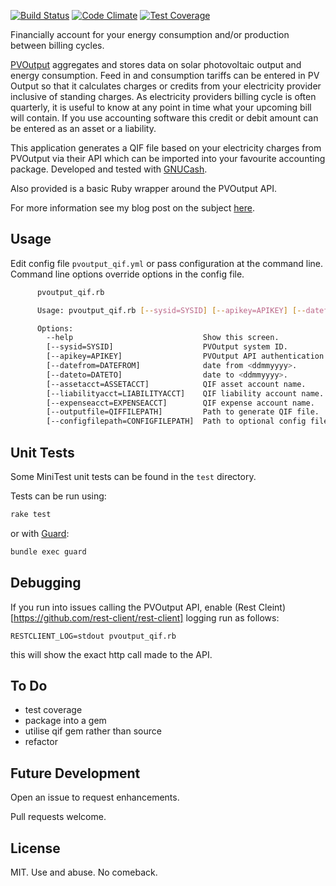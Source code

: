 [![Build Status](https://travis-ci.org/jonbartlett/pvoutput_qif.svg?branch=master)](https://travis-ci.org/jonbartlett/pvoutput_qif)
[![Code Climate](https://codeclimate.com/github/jonbartlett/pvoutput-qif/badges/gpa.svg)](https://codeclimate.com/github/jonbartlett/pvoutput-qif)
[![Test Coverage](https://codeclimate.com/github/jonbartlett/pvoutput-qif/badges/coverage.svg)](https://codeclimate.com/github/jonbartlett/pvoutput-qif/coverage)

Financially account for your energy consumption and/or production between billing cycles.

[PVOutput](http://pvoutput.org) aggregates and stores data on solar photovoltaic output and energy consumption. Feed in and consumption tariffs can be entered in PV Output so that it calculates charges or credits from your electricity provider inclusive of standing charges. As electricity providers billing cycle is often quarterly, it is useful to know at any point in time what your upcoming bill will contain. If you use accounting software this credit or debit amount can be entered as an asset or a liability.

This application generates a QIF file based on your electricity charges from PVOutput via their API which can be imported into your favourite accounting package. Developed and tested with [GNUCash](http://www.gnucash.org/).

Also provided is a basic Ruby wrapper around the PVOutput API.

For more information see my blog post on the subject [here](http://www.jonbartlett.org/notes/electricity-consumption-generation-accounting/).

## Usage

Edit config file ```pvoutput_qif.yml``` or pass configuration at the command line. Command line options override options in the config file.

```bash
      pvoutput_qif.rb

      Usage: pvoutput_qif.rb [--sysid=SYSID] [--apikey=APIKEY] [--datefrom=DATEFROM] [--dateto=DATETO] [--assetacct=ASSETACCT] [--liabilityacct=LIABILITYACCT] [--expenseacct=EXPENSEACCT] [--outputfile=QIFFILEPATH] [--configfilepath=CONFIGFILEPATH]

      Options:
        --help                             Show this screen.
        [--sysid=SYSID]                    PVOutput system ID.
        [--apikey=APIKEY]                  PVOutput API authentication key.
        [--datefrom=DATEFROM]              date from <ddmmyyyy>.
        [--dateto=DATETO]                  date to <ddmmyyyy>.
        [--assetacct=ASSETACCT]            QIF asset account name.
        [--liabilityacct=LIABILITYACCT]    QIF liability account name.
        [--expenseacct=EXPENSEACCT]        QIF expense account name.
        [--outputfile=QIFFILEPATH]         Path to generate QIF file.
        [--configfilepath=CONFIGFILEPATH]  Path to optional config file [default: pvoutput_qif.yml]
```

## Unit Tests

Some MiniTest unit tests can be found in the ```test``` directory.

Tests can be run using:

```bash
rake test
```

or with [Guard](https://github.com/guard/guard):

```bash
bundle exec guard
```

## Debugging

If you run into issues calling the PVOutput API, enable (Rest Cleint)[https://github.com/rest-client/rest-client] logging run as follows:

```RESTCLIENT_LOG=stdout pvoutput_qif.rb```

this will show the exact http call made to the API.

## To Do

* test coverage
* package into a gem
* utilise qif gem rather than source
* refactor

## Future Development

Open an issue to request enhancements. 

Pull requests welcome.

## License

MIT. Use and abuse. No comeback.

